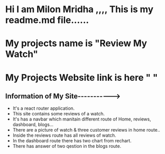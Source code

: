 # Hi I am Milon Mridha ,,,, This is my readme.md file......

# My projects name is "Review My Watch"

# My Projects Website link is here " "

## Information of My Site----------->
- It's a react router application.
- This site contains some reviews of a watch.
- It's has a navbar which manitain different route of Home, reviews, dashboard, blogs...
- There are a picture of watch & three customer reviews  in home route..
- Inside the reviews route has all reviews of watch.
- In the dashboard route there has two chart from rechart.
- There has  answer of  two qestion in the blogs route.



